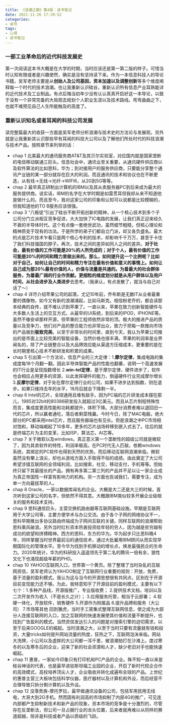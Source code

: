 ```yaml
---
title: 《浪潮之巅》第4版：读书笔记
date: 2021-11-26 17:39:52
categories:
- 读书
tags:
- 心得
- 读书笔记
---
```



### 一部工业革命后的近代科技发展史

第一次阅读这本书大概是在大学的时期，当时应该还是第一第二版的样子。可惜当时认知有限或者是兴趣使然，确实是没有坚持读下来。作为一本信息科技人的导论书籍，吴军老师主要是从**创始人及公司基因，资本加速以及调整创新**等多个维度阐释每一个时代的技术浪潮。也让我重新认识硅谷，重新认识所有信息产业耳熟能详的近代技术及工业制品。有点后悔当初年少没有认认真真开启好这一本导论，以致于没有一个非常完备的大局观去规划个人职业生涯以及技术路线。弯弯曲曲之下，也就不难预见自己人生所能触及的高度了。

### 重新认识知名或者耳闻的科技公司发展
读完整篇最大的收获一方面是吴军老师分析浪潮与技术史的方法论与发展观，另外就是让我重新其认识那些早有耳闻的科技大公司以及了解他们所处时代的科技浪潮与技术产品。按照章节来列举的话：
- chap 1 北美最大的通讯服务商AT&T及其贝尔实验室，对应国内就是国家垄断的电信移动联通三巨头。信息社会中，通讯业至关重要，从通讯硬件供应商以及软件算法的比如思科，华为；到对接用户的服务供应商，只要能分享整个通讯产业链的某一部分就存在巨大的利润。而且通讯的技术和协议也在不断更迭，从有线->无线->光纤->WIFI6，从2G到5G等等。
- chap 2 最早真正研制出计算机的IBM以及其从卖服务器PC到后来成为最大的服务提供商。说实话，IBM的名字在大学时期是如雷贯耳但我却从来不知道他是做什么的。而且至今，我对这家公司的印象和认知可以说都是比较模糊的，但我知道他的TO B服务应该很强。
- chap 3 “八叛徒”引出了硅谷不断开拓创新的精神，从一个核心技术到多个子公司分门立派相互竞争促进，大大加快了IC电路的发展，让我们真正迎来经久不衰的半导体时代。这个有点像一套绝世武功，虽然细节粗糙，但核心理论和精神质变于现有的功法。于是所学的弟子们都自立门派，却又各负盛名。最大的点是芯片技术乍看只是两个核心专利的技术，却影响千千万万，甚至于卡住了我们科技强国的脖子。再次，技术之间的差异如同人之间的差异。**对于社会，最有价值的工作可能是20%的人所完成的；对于个人，最有价值的工作可能是20%的时间和精力里做出来的。**那么，如何提升这一个比例呢？比如对于自己，如何让自己的时间和精力专注在最有价值和意义的事情上。如何让自己成为那20%最有价值的人，价值与流量是共通的。为着最大的社会群体服务，为着最广阔的行业作贡献。更细粒的维度划分就是从**用户群体以及用户时间，从社会进步及人类进步**去思考。（我承认，有点发散了，就当与自己对话了～）
- chap 4 详尽介绍苹果公司的起落，尤记10年前，乔布斯是无数IT从业者最重要的偶像物，如今又有新的浪潮涌起，比如马斯克。相信粉老乔的，都会读那本经典的自传，就不难认识到苹果了。一直以来，苹果在致力创新智能硬件与大多数人生活上的交互方式。从最早的UI系统，到后来的IPOD，IPHONE等。虽然不像安卓那样开源，但苹果的工程师依然非常的顶。极大的推进产品的质量以及竞争力，他们对产品的整合能力也非常出众，致力于把每一款推向市场的产品做到**极致完美**。以至于非常长的时间里，直到今天，我认为苹果公司推出的是市面上比较完美的智能设备，当然价格也很丰满。苹果的利润率是业界闻名的，除了产业链整合以及大品牌效应能从渠道方压缩成本，更重要的是在长时期里核心技术不断研发和积累的成果。
- chap 5 引出第一个方法论，信息产业的三大定律：1.**摩尔定律**，集成电路的集成度每18个月翻一翻。因此半导体智能产品的性能也翻番，说明一个高速发展的IT行业是呈现指数增长 2.**win-tel定律**，基于摩尔定律，硬件进步了，软件也会相应占用更多的资源，以此发挥硬件的能力，倒逼硬件行业完成摩尔增长 3.**反摩尔定律**，对于处在摩尔定律行业的公司，如果不进步达到指数，则在退步。如果只维持去年的水平，18月后就会下降剩一半。
- chap 6 Intel的芯片，全球通用且难有敌手。因为PC端的芯片研发成本摆在那儿，1985对32bit的80386研发投入就超过3亿美元。而且从芯片制程特殊性而言，集成度更高性能和功耗都提升，体积下降。大部分消费者难以退回旧一代的芯片，所以赢者通吃，落后者剩菜残羹。今时今日，除了MAC电脑，绝大部分的PC都采用intel芯片，而且服务器端也有见长。但是浪潮之中PC市场相对饱和，移动端崛起了10多年，更多的芯片战场转移到嵌入式去了。往后的就是终端芯片为主的变革，比如ISP，算法芯，AI芯等。
- chap 7 关于微软以及windows。真正意义第一个垄断性的超级公司就是微软了，因为其卖软件的特性，利润率极高。在PC时代无人匹敌，依赖windows系统，其绑定的PC软件也得到天然的优势。而后移动互联网浪潮来临，微软虽然没有攀上浪尖，却也从游戏方面入手取得不俗的成绩。由此奠定了大公司希望涉猎互联网的全领域利润，比如搜索，社交，移动支付，手机等等。但始终只留下其最擅长的产品。拥有再多第二第三列的产品并不足以让一家企业成为真正帝国性一样富有影响力的机构。另一方面也告诫我们，需要专注，成为单一方向最拔萃的人。
- chap 8 Oracle，一家以数据库闻名的企业。大概是大二还是大三的时候，首次听到这家公司的名字，但依然不得其意。大概跟IBM类似较多开展企业级相关的服务和技术支持。
- chap 9 思科通信巨头，主营交换机路由器等互联网基础设施。早期是互联网用于大学公司等，主要方便学术与办公交流。由于各个子网的网络协议不一，思科早期推出多协议路由终端成为子网间互联的关键。同样互联网的浪潮帮助思科乘风破浪。另外当时红杉资本热衷投资给年轻的穷人，因为越是贫穷越有成功的欲望和拼搏精神。西方的思科，东方的华为。华为起步只比思科晚4年，同样掌握当时世界最前沿的通信技术，通过大批雇用IBM顾问从而实现早期国际化的管理水平。至今华为找到手机移动的增长点，焕发最强民企的生命力。2020年统计，华为的科研投入遥遥领先于第二名的腾讯一倍有余，狼性文化下也涌现超级年薪的PHD。
- chap 10 YAHOO互联网入口，世界第一个黄页。除了整理了当时杂乱的互联网资信，吴军老师认为YAHOO制定了互联网行业重要的规则：开放，免费，基于流量的盈利模式。我认为这与当今的开源思想很有共同点，区别在于开源目前变现能力还不够。为此，我特意知乎了开源目前的盈利模式，主要有以下七个：1.多种产品线，开源版推广，专业版收费； 2.提供技术文档，培训以及二次开发作为收入（不是长久之计）； 3.应用服务托管，相当于云部署； 4.软硬一体化，开放软件，销售硬件 5.开源作为附属品 6.提升品牌和服务（大公司） 7.市场等其他 回到雅虎，当时手工密集式整理互联网信息，使之成为大部分人连接互联网的入口，加之互联网的快速发展使其价值和流量不断提升，也找到广告盈利的模式。当然资信发达引入的问题是对搜索引擎的迫切需求，以至于后来GOOGLE的崛起。当时浪潮之大，以至于当时只要有流量就有钱和投资，大量tricks如何提升网站流量的热度，狂热之下，互联网泡沫来临。网站大洗牌，小公司以及虚胖的大公司都一泻千里，被浪潮拍打在沙滩上。度过寒冬的以及寒冬后的企业，迎来了新的社会资源和人才，缺少老旧对手也能快速崛起。
- chap 11 惠普，一家如今印象只有打印机和PC产品的企业。殊不知一直以来是硅谷神话的代表，也是最早进驻斯坦福工业园的企业，开启了新时代校企合作的高效模式，高校培养顶尖人才，企业吸收并转化成遍布全球的产品。上世纪的惠普主营三大板块包括科学仪器，医疗器材以及计算机和外设，而后经营不合理导致只拆分剩计算机以及外设。
- chap 12 没落贵族-摩托罗拉，最早做通讯设备的公司，包括军用民用无线电，大哥大到2G手机。然而固有利润高的市场抑制了内部4G的推广，可见连内部都产生抑制新技术和新产品的现象，资本市场的竞争是十分激烈的，尽管存在反垄断法，但公司一旦占据行业的龙头位置，后来者就再难以从同样的赛道超越，除非是科技或者产品以质级的飞跃。

